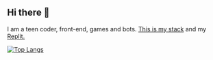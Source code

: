 ## Hi there 👋
I am a teen coder, front-end, games and bots. [This is my stack](https://stackshare.io/lajbel/my-stack) and my [Replit.](https://replit.com/@TereDeJugo)

[![Top Langs](https://github-readme-stats.vercel.app/api/top-langs/?username=Lajbel&theme=dark&layout=compact)](https://github.com/anuraghazra/github-readme-stats)
